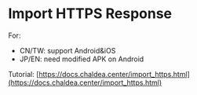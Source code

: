 # Import HTTPS Response

For:

- CN/TW: support Android&iOS
- JP/EN: need modified APK on Android

Tutorial: [https://docs.chaldea.center/import_https.html](https://docs.chaldea.center/import_https.html)
